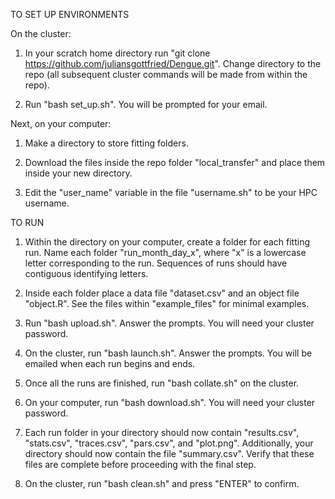 TO SET UP ENVIRONMENTS

On the cluster:

1. In your scratch home directory run "git clone https://github.com/juliansgottfried/Dengue.git". Change directory to the repo (all subsequent cluster commands will be made from within the repo).

2. Run "bash set_up.sh". You will be prompted for your email.

Next, on your computer:

1. Make a directory to store fitting folders.

2. Download the files inside the repo folder "local_transfer" and place them inside your new directory.

3. Edit the "user_name" variable in the file "username.sh" to be your HPC username.

TO RUN

1. Within the directory on your computer, create a folder for each fitting run. Name each folder "run_month\_day\_x", where "x" is a lowercase letter corresponding to the run. Sequences of runs should have contiguous identifying letters.

2. Inside each folder place a data file "dataset.csv" and an object file "object.R". See the files within "example_files" for minimal examples.

3. Run "bash upload.sh". Answer the prompts. You will need your cluster password.

4. On the cluster, run "bash launch.sh". Answer the prompts. You will be emailed when each run begins and ends.

5. Once all the runs are finished, run "bash collate.sh" on the cluster.

6. On your computer, run "bash download.sh". You will need your cluster password.

7. Each run folder in your directory should now contain "results.csv", "stats.csv", "traces.csv", "pars.csv", and "plot.png". Additionally, your directory should now contain the file "summary.csv". Verify that these files are complete before proceeding with the final step.

8. On the cluster, run "bash clean.sh" and press "ENTER" to confirm.
